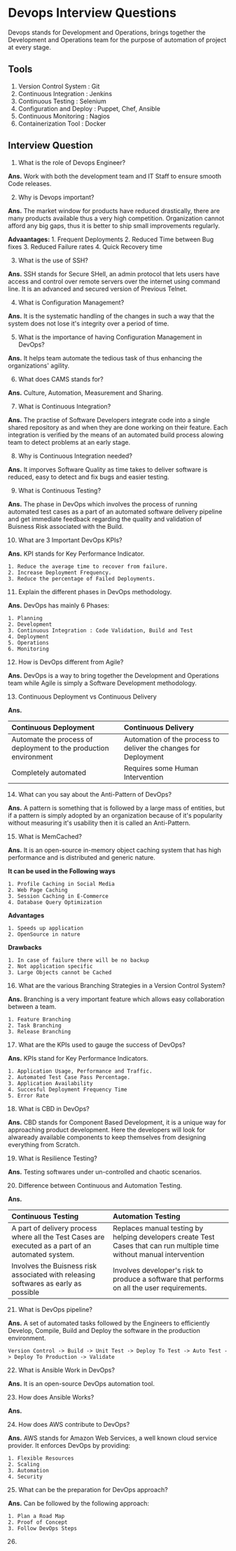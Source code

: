 # Devops Interview Questions

Devops stands for Development and Operations, brings together the Development and Operations team for the purpose of automation of project at every stage. 

## Tools

1. Version Control System   : Git
2. Continuous Integration   : Jenkins
3. Continuous Testing       : Selenium
4. Configuration and Deploy : Puppet, Chef, Ansible
5. Continuous Monitoring    : Nagios
6. Containerization Tool    : Docker

## Interview Question

1. What is the role of Devops Engineer?

**Ans.** Work with both the development team and IT Staff to ensure smooth Code releases.

2. Why is Devops important?

**Ans.** The market window for products have reduced drastically, there are many products available thus a very high competition. Organization cannot afford any big gaps, thus it is better to ship small improvements regularly.

**Advaantages:**
    1. Frequent Deployments
    2. Reduced Time between Bug fixes
    3. Reduced Failure rates
    4. Quick Recovery time

3. What is the use of SSH?

**Ans.** SSH stands for Secure SHell, an admin protocol that lets users have access and control over remote servers over the internet using command line. It is an advanced and secured version of Previous Telnet.

4. What is Configuration Management?

**Ans.** It is the systematic handling of the changes in such a way that the system does not lose it's integrity over a period of time.

5. What is the importance of having Configuration Management in DevOps?

**Ans.** It helps team automate the tedious task of thus enhancing the organizations' agility.

6. What does CAMS stands for?

**Ans.** Culture, Automation, Measurement and Sharing.

7. What is Continuous Integration?

**Ans.** The practise of Software Developers integrate code into a single shared repository as and when they are done working on their feature. Each integration is verified by the means of an automated build process alowing team to detect problems at an early stage.

8. Why is Continuous Integration needed?

**Ans.** It imporves Software Quality as time takes to deliver software is reduced, easy to detect and fix bugs and easier testing.

9. What is Continuous Testing?

**Ans.** The phase in DevOps which involves the process of running automated test cases as a part of an automated software delivery pipeline and get immediate feedback regarding the quality and validation of Buisness Risk associated with the Build.

10. What are 3 Important DevOps KPIs?

**Ans.** KPI stands for Key Performance Indicator.

    1. Reduce the average time to recover from failure.
    2. Increase Deployment Frequency.
    3. Reduce the percentage of Failed Deployments.

11. Explain the different phases in DevOps methodology.

**Ans.** DevOps has mainly 6 Phases:

    1. Planning
    2. Development
    3. Continuous Integration : Code Validation, Build and Test
    4. Deployment
    5. Operations
    6. Monitoring

12. How is DevOps different from Agile?

**Ans.** DevOps is a way to bring together the Development and Operations team while Agile is simply a Software Development methodology.

13. Continuous Deployment vs Continuous Delivery

**Ans.** 

|Continuous Deployment|Continuous Delivery|
|:---|:---|
|Automate the process of deployment to the production environment|Automation of the process to deliver the changes for Deployment|
|Completely automated|Requires some Human Intervention|

14. What can you say about the Anti-Pattern of DevOps?

**Ans.** A pattern is something that is followed by a large mass of entities, but if a pattern is simply adopted by an organization because of it's popularity without measuring it's usability then it is called an Anti-Pattern.

15. What is MemCached?

**Ans.** It is an open-source in-memory object caching system that has high performance and is distributed and generic nature.

**It can be used in the Following ways**

    1. Profile Caching in Social Media
    2. Web Page Caching
    3. Session Caching in E-Commerce
    4. Database Query Optimization

**Advantages**

    1. Speeds up application
    2. OpenSource in nature

**Drawbacks**

    1. In case of failure there will be no backup
    2. Not application specific
    3. Large Objects cannot be Cached

16. What are the various Branching Strategies in a Version Control System?

**Ans.** Branching is a very important feature which allows easy collaboration between a team.

    1. Feature Branching
    2. Task Branching
    3. Release Branching

17. What are the KPIs used to gauge the success of DevOps?

**Ans.** KPIs stand for Key Performance Indicators.

    1. Application Usage, Performance and Traffic.
    2. Automated Test Case Pass Percentage.
    3. Application Availability
    4. Succesful Deployment Frequency Time
    5. Error Rate

18. What is CBD in DevOps?

**Ans.** CBD stands for Component Based Development, it is a unique way for approaching product development. Here the developers will look for alwaready available components to keep themselves from designing everything from Scratch.

19. What is Resilience Testing?

**Ans.** Testing softwares under un-controlled and chaotic scenarios.

20. Difference between Continuous and Automation Testing.

**Ans.** 

|Continuous Testing|Automation Testing|
|:---|:---|
|A part of delivery process where all the Test Cases are executed as a part of an automated system.|Replaces manual testing by helping developers create Test Cases that can run multiple time without manual intervention|
|Involves the Buisness risk associated with releasing softwares as early as possible|Involves developer's risk to produce a software that performs on all the user requirements.|

21. What is DevOps pipeline?

**Ans.** A set of automated tasks followed by the Engineers to efficiently Develop, Compile, Build and Deploy the software in the production environment.

```
Version Control -> Build -> Unit Test -> Deploy To Test -> Auto Test -> Deploy To Production -> Validate
```

22. What is Ansible Work in DevOps?

**Ans.** It is an open-source DevOps automation tool.

23. How does Ansible Works?

**Ans.** 

24. How does AWS contribute to DevOps?

**Ans.** AWS stands for Amazon Web Services, a well known cloud service provider. It enforces DevOps by providing:

    1. Flexible Resources
    2. Scaling
    3. Automation
    4. Security

25. What can be the preparation for DevOps approach?

**Ans.** Can be followed by the following approach:

    1. Plan a Road Map
    2. Proof of Concept
    3. Follow DevOps Steps

26. 